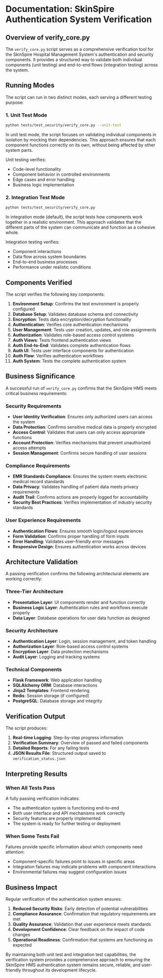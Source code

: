 # Documentation: SkinSpire Authentication System Verification

## Overview of verify_core.py

The `verify_core.py` script serves as a comprehensive verification tool for the SkinSpire Hospital Management System's authentication and security components. It provides a structured way to validate both individual components (unit testing) and end-to-end flows (integration testing) across the system.

## Running Modes

The script can run in two distinct modes, each serving a different testing purpose:

### 1. Unit Test Mode

```bash
python tests/test_security/verify_core.py --unit-test
```

In unit test mode, the script focuses on validating individual components in isolation by mocking their dependencies. This approach ensures that each component functions correctly on its own, without being affected by other system parts.

Unit testing verifies:
- Code-level functionality
- Component behavior in controlled environments
- Edge cases and error handling
- Business logic implementation

### 2. Integration Test Mode

```bash
python tests/test_security/verify_core.py
```

In integration mode (default), the script tests how components work together in a realistic environment. This approach validates that the different parts of the system can communicate and function as a cohesive whole.

Integration testing verifies:
- Component interactions
- Data flow across system boundaries
- End-to-end business processes
- Performance under realistic conditions

## Components Verified

The script verifies the following key components:

1. **Environment Setup**: Confirms the test environment is properly configured
2. **Database Setup**: Validates database schema and connectivity
3. **Encryption**: Tests data encryption/decryption functionality
4. **Authentication**: Verifies core authentication mechanisms
5. **User Management**: Tests user creation, updates, and role assignments
6. **Authorization**: Validates role-based access control systems
7. **Auth Views**: Tests frontend authentication views
8. **Auth End-to-End**: Validates complete authentication flows
9. **Auth UI**: Tests user interface components for authentication
10. **Auth Flow**: Verifies authentication workflows
11. **Auth System**: Tests the complete authentication system

## Business Significance

A successful run of `verify_core.py` confirms that the SkinSpire HMS meets critical business requirements:

### Security Requirements

- **User Identity Verification**: Ensures only authorized users can access the system
- **Data Protection**: Confirms sensitive medical data is properly encrypted
- **Access Control**: Validates that users can only access appropriate functions
- **Account Protection**: Verifies mechanisms that prevent unauthorized access attempts
- **Session Management**: Confirms secure handling of user sessions

### Compliance Requirements

- **EMR Standards Compliance**: Ensures the system meets electronic medical record standards
- **Data Privacy**: Validates handling of patient data meets privacy requirements
- **Audit Trail**: Confirms actions are properly logged for accountability
- **Security Best Practices**: Verifies implementation of industry security standards

### User Experience Requirements

- **Authentication Flows**: Ensures smooth login/logout experiences
- **Form Validation**: Confirms proper handling of form inputs
- **Error Handling**: Validates user-friendly error messages
- **Responsive Design**: Ensures authentication works across devices

## Architecture Validation

A passing verification confirms the following architectural elements are working correctly:

### Three-Tier Architecture

- **Presentation Layer**: UI components render and function correctly
- **Business Logic Layer**: Authentication rules and workflows execute properly
- **Data Layer**: Database operations for user data function as designed

### Security Architecture

- **Authentication Layer**: Login, session management, and token handling
- **Authorization Layer**: Role-based access control systems
- **Encryption Layer**: Data protection mechanisms
- **Audit Layer**: Logging and tracking systems

### Technical Components

- **Flask Framework**: Web application handling
- **SQLAlchemy ORM**: Database interactions
- **Jinja2 Templates**: Frontend rendering
- **Redis**: Session storage (if configured)
- **PostgreSQL**: Database storage and integrity

## Verification Output

The script produces:

1. **Real-time Logging**: Step-by-step progress information
2. **Verification Summary**: Overview of passed and failed components
3. **Detailed Reports**: For any failing tests
4. **JSON Results File**: Structured output saved to `verification_status.json`

## Interpreting Results

### When All Tests Pass

A fully passing verification indicates:
- The authentication system is functioning end-to-end
- Both user interface and API mechanisms work correctly
- Security features are properly implemented
- The system is ready for further testing or deployment

### When Some Tests Fail

Failures provide specific information about which components need attention:
- Component-specific failures point to issues in specific areas
- Integration failures may indicate problems with component interactions
- Environmental failures may suggest configuration issues

## Business Impact

Regular verification of the authentication system ensures:

1. **Reduced Security Risks**: Early detection of potential vulnerabilities
2. **Compliance Assurance**: Confirmation that regulatory requirements are met
3. **Quality Assurance**: Validation that user experience meets standards
4. **Development Confidence**: Clear feedback on the impact of code changes
5. **Operational Readiness**: Confirmation that systems are functioning as expected

By maintaining both unit test and integration test capabilities, the verification system provides a comprehensive approach to ensuring the SkinSpire HMS authentication system remains secure, reliable, and user-friendly throughout its development lifecycle.